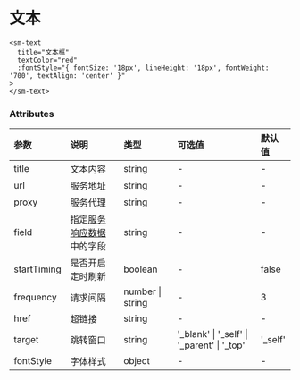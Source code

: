 # 文本

```vue
<sm-text
  title="文本框"
  textColor="red"
  :fontStyle="{ fontSize: '18px', lineHeight: '18px', fontWeight: '700', textAlign: 'center' }"
>
</sm-text>
```

### Attributes

| 参数        | 说明                                                                     | 类型             | 可选值                                         | 默认值   |
| :---------- | :----------------------------------------------------------------------- | :--------------- | :--------------------------------------------- | :------- |
| title       | 文本内容                                                                 | string           | -                                              | -        |
| url         | 服务地址                                                                 | string           | -                                              | -        |
| proxy       | 服务代理                                                                        | string           | -                                                | -        |
| field       | 指定[服务响应数据](/zh/api/service-response-data-requirements/index.md)中的字段 | string           | -                                              | -        |
| startTiming | 是否开启定时刷新                                                         | boolean          | -                                              | false    |
| frequency   | 请求间隔                                                                 | number \| string | -                                              | 3        |
| href        | 超链接                                                                   | string           | -                                              | -        |
| target      | 跳转窗口                                                                 | string           | '\_blank' \| '\_self' \| '\_parent' \| '\_top' | '\_self' |
| fontStyle   | 字体样式                                                                 | object           | -                                              | -        |
